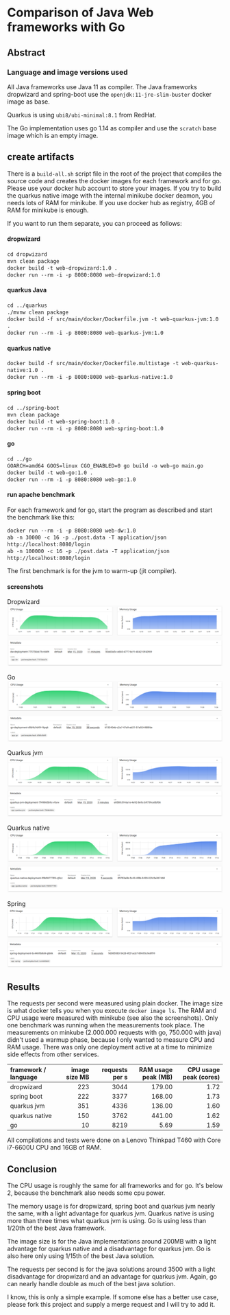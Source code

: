# Comparison of Java Web frameworks with Go
## Abstract

### Language and image versions used
All Java frameworks use Java 11 as compiler.
The Java frameworks dropwizard and spring-boot use the `openjdk:11-jre-slim-buster` docker image as base.

Quarkus is using `ubi8/ubi-minimal:8.1` from RedHat.

The Go implementation uses go 1.14 as compiler and use the `scratch` base image which is an empty image.

## create artifacts
There is a `build-all.sh` script file in the root of the project that compiles the source code and creates the docker images for each framework and for go. Please use your
docker hub account to store your images. If you try to build
the quarkus native image with the internal minikube docker deamon, you needs lots of RAM for minikube. If you use
docker hub as registry, 4GB of RAM for minikube is enough.

If you want to run them separate, you can proceed as follows:
#### dropwizard
    cd dropwizard
    mvn clean package
    docker build -t web-dropwizard:1.0 .
    docker run --rm -i -p 8080:8080 web-dropwizard:1.0

#### quarkus Java
    cd ../quarkus
    ./mvnw clean package
    docker build -f src/main/docker/Dockerfile.jvm -t web-quarkus-jvm:1.0 .
    docker run --rm -i -p 8080:8080 web-quarkus-jvm:1.0

#### quarkus native
    docker build -f src/main/docker/Dockerfile.multistage -t web-quarkus-native:1.0 .
    docker run --rm -i -p 8080:8080 web-quarkus-native:1.0

#### spring boot
    cd ../spring-boot
    mvn clean package
    docker build -t web-spring-boot:1.0 .
    docker run --rm -i -p 8080:8080 web-spring-boot:1.0

#### go
    cd ../go
    GOARCH=amd64 GOOS=linux CGO_ENABLED=0 go build -o web-go main.go
    docker build -t web-go:1.0 .
    docker run --rm -i -p 8080:8080 web-go:1.0

#### run apache benchmark
For each framework and for go, start the program as described and start the benchmark like this:

    docker run --rm -i -p 8080:8080 web-dw:1.0
    ab -n 30000 -c 16 -p ./post.data -T application/json http://localhost:8080/login
    ab -n 100000 -c 16 -p ./post.data -T application/json http://localhost:8080/login

The first benchmark is for the jvm to warm-up (jit compiler).

#### screenshots
Dropwizard
![dropwizard](screenshots/dw-2.png)

Go
![go](screenshots/go-2.png)

Quarkus jvm
![quarkus jvm](screenshots/quarkus-jvm-2.png)

Quarkus native
![quarkus native](screenshots/quarkus-native-2.png)

Spring
![spring](screenshots/spring-2.png)

## Results
The requests per second were measured using plain docker. The image size is what docker tells you
when you execute `docker image ls`. The RAM and CPU usage were measured with minikube
(see also the screenshots). Only one benchmark was running when the measurements took place.
The measurements on minkube (2.000.000 requests with go, 750.000 with java) didn't used a 
warmup phase, because I only wanted to measure CPU and RAM usage. There was only one
deployment active at a time to minimize side effects from other services.

| framework / language | image size MB | requests per s | RAM usage peak (MB) | CPU usage peak (cores) |
| :-----         | --: | --: | --: | --: |
| dropwizard     | 223 | 3044 | 179.00 | 1.72 |
| spring boot    | 222 | 3377 | 168.00 | 1.73 |
| quarkus jvm    | 351 | 4336 | 136.00 | 1.60 |
| quarkus native | 150 | 3762 | 441.00 | 1.62 |
| go             |  10 | 8219 |   5.69 | 1.59 |

All compilations and tests were done on a Lenovo Thinkpad T460 with Core i7-6600U CPU and 16GB of RAM.

## Conclusion
The CPU usage is roughly the same for all frameworks and for go. It's below 2, because the benchmark also needs
some cpu power.

The memory usage is for dropwizard, spring boot and quarkus jvm nearly the same, with a light advantage for quarkus jvm. Quarkus native is using more than three times what quarkus jvm is using. Go is using less than 1/20th of the best Java framework.

The image size is for the Java implementations around 200MB with a light advantage for quarkus native and a disadvantage for quarkus jvm. Go is also here only using 1/15th of the best Java solution.

The requests per second is for the java solutions around 3500 with a light disadvantage for dropwizard and an advantage for quarkus jvm. Again, go can nearly handle double as much of the best java solution.

I know, this is only a simple example. If somone else has a better use case, please fork this project and supply a merge request and I will try to add it.
